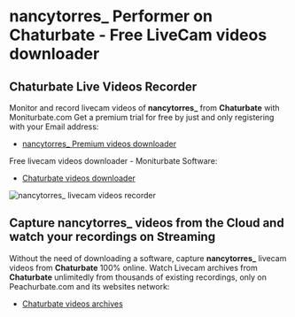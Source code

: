 # nancytorres_ Performer on Chaturbate - Free LiveCam videos downloader

## Chaturbate Live Videos Recorder

Monitor and record livecam videos of **nancytorres_** from **Chaturbate** with Moniturbate.com
Get a premium trial for free by just and only registering with your Email address:
* [nancytorres_ Premium videos downloader](https://moniturbate.com/request-demo-licence-key.html)

Free livecam videos downloader - Moniturbate Software:
* [Chaturbate videos downloader](https://moniturbate.com/moniturbate-download-software.html)

![nancytorres_ livecam videos recorder](https://peachurnet.com/templates/moniturbate-software.png)


## Capture nancytorres_ videos from the Cloud and watch your recordings on Streaming

Without the need of downloading a software, capture **nancytorres_** livecam videos from **Chaturbate** 100% online.
Watch Livecam archives from **Chaturbate** unlimitedly from thousands of existing recordings, only on Peachurbate.com and its websites network:
* [Chaturbate videos archives](https://peachurnet.com/)